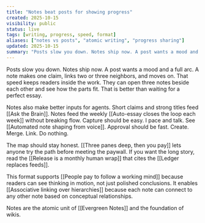 ```yaml
---
title: "Notes beat posts for showing progress"
created: 2025-10-15
visibility: public
status: live
tags: [writing, progress, speed, format]
aliases: ["notes vs posts", "atomic writing", "progress sharing"]
updated: 2025-10-15
summary: "Posts slow you down. Notes ship now. A post wants a mood and a full arc. A note makes one claim, links two or three neighbors, and moves on."
---
```


Posts slow you down. Notes ship now. A post wants a mood and a full arc. A note makes one claim, links two or three neighbors, and moves on. That speed keeps readers inside the work. They can open three notes beside each other and see how the parts fit. That is better than waiting for a perfect essay.

Notes also make better inputs for agents. Short claims and strong titles feed [[Ask the Brain]]. Notes feed the weekly [[Auto-essay closes the loop each week]] without breaking flow. Capture should be easy. I pace and talk. See [[Automated note shaping from voice]]. Approval should be fast. Create. Merge. Link. Do nothing.

The map should stay honest. [[Three panes deep, then you pay]] lets anyone try the path before meeting the paywall. If you want the long story, read the [[Release is a monthly human wrap]] that cites the [[Ledger replaces feeds]].

This format supports [[People pay to follow a working mind]] because readers can see thinking in motion, not just polished conclusions. It enables [[Associative linking over hierarchies]] because each note can connect to any other note based on conceptual relationships.

Notes are the atomic unit of [[Evergreen Notes]] and the foundation of wikis.
